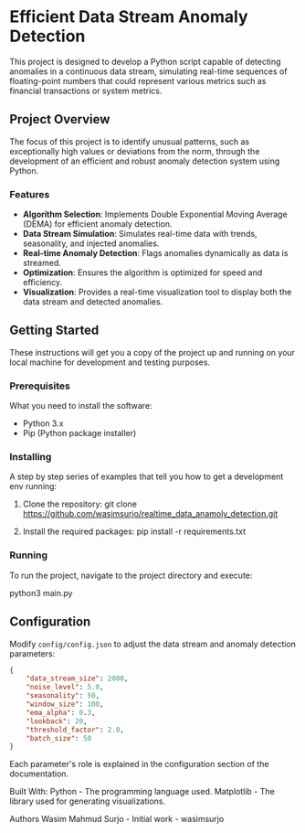 # Efficient Data Stream Anomaly Detection

This project is designed to develop a Python script capable of detecting anomalies in a continuous data stream, simulating real-time sequences of floating-point numbers that could represent various metrics such as financial transactions or system metrics.

## Project Overview

The focus of this project is to identify unusual patterns, such as exceptionally high values or deviations from the norm, through the development of an efficient and robust anomaly detection system using Python.

### Features

- **Algorithm Selection**: Implements Double Exponential Moving Average (DEMA) for efficient anomaly detection.
- **Data Stream Simulation**: Simulates real-time data with trends, seasonality, and injected anomalies.
- **Real-time Anomaly Detection**: Flags anomalies dynamically as data is streamed.
- **Optimization**: Ensures the algorithm is optimized for speed and efficiency.
- **Visualization**: Provides a real-time visualization tool to display both the data stream and detected anomalies.

## Getting Started

These instructions will get you a copy of the project up and running on your local machine for development and testing purposes.

### Prerequisites

What you need to install the software:

- Python 3.x
- Pip (Python package installer)

### Installing

A step by step series of examples that tell you how to get a development env running:

1. Clone the repository:
git clone https://github.com/wasimsurjo/realtime_data_anamoly_detection.git


2. Install the required packages:
pip install -r requirements.txt


### Running

To run the project, navigate to the project directory and execute:

python3 main.py


## Configuration

Modify `config/config.json` to adjust the data stream and anomaly detection parameters:
```json
{
    "data_stream_size": 2000,
    "noise_level": 5.0,
    "seasonality": 50,
    "window_size": 100,
    "ema_alpha": 0.3,
    "lookback": 20,
    "threshold_factor": 2.0,
    "batch_size": 50
}

```

Each parameter's role is explained in the configuration section of the documentation.

Built With:
Python - The programming language used.
Matplotlib - The library used for generating visualizations.

Authors
Wasim Mahmud Surjo - Initial work - wasimsurjo
